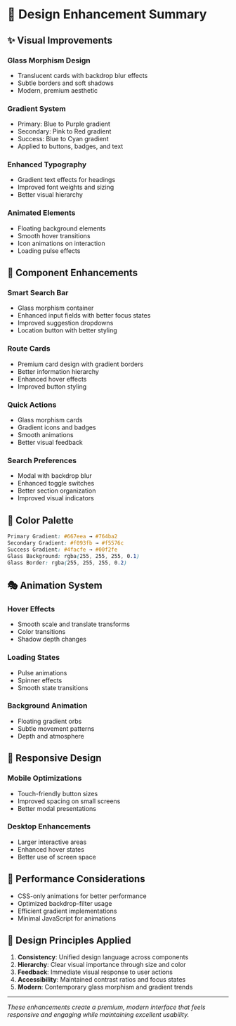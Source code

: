 # 🎨 Design Enhancement Summary

## ✨ Visual Improvements

### **Glass Morphism Design**
- Translucent cards with backdrop blur effects
- Subtle borders and soft shadows
- Modern, premium aesthetic

### **Gradient System**
- Primary: Blue to Purple gradient
- Secondary: Pink to Red gradient  
- Success: Blue to Cyan gradient
- Applied to buttons, badges, and text

### **Enhanced Typography**
- Gradient text effects for headings
- Improved font weights and sizing
- Better visual hierarchy

### **Animated Elements**
- Floating background elements
- Smooth hover transitions
- Icon animations on interaction
- Loading pulse effects

## 🎯 Component Enhancements

### **Smart Search Bar**
- Glass morphism container
- Enhanced input fields with better focus states
- Improved suggestion dropdowns
- Location button with better styling

### **Route Cards**
- Premium card design with gradient borders
- Better information hierarchy
- Enhanced hover effects
- Improved button styling

### **Quick Actions**
- Glass morphism cards
- Gradient icons and badges
- Smooth animations
- Better visual feedback

### **Search Preferences**
- Modal with backdrop blur
- Enhanced toggle switches
- Better section organization
- Improved visual indicators

## 🌈 Color Palette

```css
Primary Gradient: #667eea → #764ba2
Secondary Gradient: #f093fb → #f5576c  
Success Gradient: #4facfe → #00f2fe
Glass Background: rgba(255, 255, 255, 0.1)
Glass Border: rgba(255, 255, 255, 0.2)
```

## 🎭 Animation System

### **Hover Effects**
- Smooth scale and translate transforms
- Color transitions
- Shadow depth changes

### **Loading States**
- Pulse animations
- Spinner effects
- Smooth state transitions

### **Background Animation**
- Floating gradient orbs
- Subtle movement patterns
- Depth and atmosphere

## 📱 Responsive Design

### **Mobile Optimizations**
- Touch-friendly button sizes
- Improved spacing on small screens
- Better modal presentations

### **Desktop Enhancements**
- Larger interactive areas
- Enhanced hover states
- Better use of screen space

## 🚀 Performance Considerations

- CSS-only animations for better performance
- Optimized backdrop-filter usage
- Efficient gradient implementations
- Minimal JavaScript for animations

## 🎨 Design Principles Applied

1. **Consistency**: Unified design language across components
2. **Hierarchy**: Clear visual importance through size and color
3. **Feedback**: Immediate visual response to user actions
4. **Accessibility**: Maintained contrast ratios and focus states
5. **Modern**: Contemporary glass morphism and gradient trends

---

*These enhancements create a premium, modern interface that feels responsive and engaging while maintaining excellent usability.*